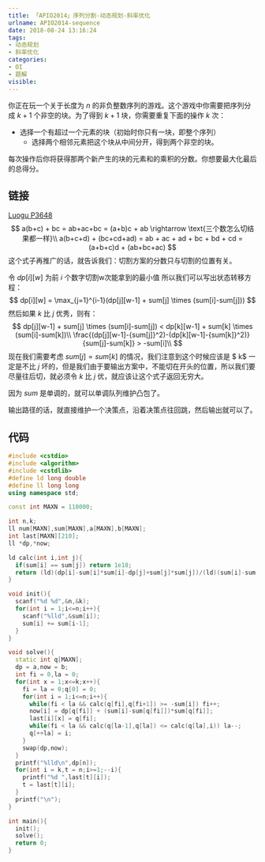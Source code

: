 ```yaml
---
title: 「APIO2014」序列分割-动态规划-斜率优化
urlname: APIO2014-sequence
date: 2018-08-24 13:16:24
tags:
- 动态规划
- 斜率优化
categories:
- OI
- 题解
visible:
---
```


你正在玩一个关于长度为 $n$ 的非负整数序列的游戏。这个游戏中你需要把序列分成 $k + 1$ 个非空的块。为了得到 $k + 1$ 块，你需要重复下面的操作 $k$ 次：

+ 选择一个有超过一个元素的块（初始时你只有一块，即整个序列）
  + 选择两个相邻元素把这个块从中间分开，得到两个非空的块。

每次操作后你将获得那两个新产生的块的元素和的乘积的分数。你想要最大化最后的总得分。

<!-- more -->

## 链接

[Luogu P3648](https://www.luogu.org/problemnew/show/P3648)
$$
a(b+c) + bc = ab+ac+bc = (a+b)c + ab \rightarrow \text{三个数怎么切结果都一样}\\
a(b+c+d) + (bc+cd+ad) = ab + ac + ad + bc + bd + cd = (a+b+c)d + (ab+bc+ac)
$$
这个式子再推广的话，就告诉我们：切割方案的分数只与切割的位置有关。

令 $dp[i][w]$ 为前 $i$ 个数字切割w次能拿到的最小值 所以我们可以写出状态转移方程：
$$
dp[i][w] = \max_{j=1}^{i-1}(dp[j][w-1] + sum[j] \times (sum[i]-sum[j]))
$$
然后如果 $k$ 比 $j$ 优秀，则有：
$$
dp[j][w-1] + sum[j] \times (sum[i]-sum[j]) < dp[k][w-1] + sum[k] \times (sum[i]-sum[k])\\
\frac{(dp[j][w-1]-{sum[j]}^2)-(dp[k][w-1]-{sum[k]}^2)}{sum[j]-sum[k]} > -sum[i]\\
$$
现在我们需要考虑 $sum[j] = sum[k]$ 的情况，我们注意到这个时候应该是 $ k$ 一定是不比 $j$ 坏的，但是我们由于要输出方案中，不能切在开头的位置，所以我们要尽量往后切，就必须令 $k$ 比 $j$ 优，就应该让这个式子返回无穷大。

因为 $sum$ 是单调的，就可以单调队列维护凸包了。

输出路径的话，就直接维护一个决策点，沿着决策点往回跳，然后输出就可以了。

## 代码



```cpp
#include <cstdio>
#include <algorithm>
#include <cstdlib>
#define ld long double
#define ll long long
using namespace std;

const int MAXN = 110000;

int n,k;
ll num[MAXN],sum[MAXN],a[MAXN],b[MAXN];
int last[MAXN][210];
ll *dp,*now;

ld calc(int i,int j){
  if(sum[i] == sum[j]) return 1e18;
  return (ld)(dp[i]-sum[i]*sum[i]-dp[j]+sum[j]*sum[j])/(ld)(sum[i]-sum[j]);
}

void init(){
  scanf("%d %d",&n,&k);
  for(int i = 1;i<=n;i++){
    scanf("%lld",&sum[i]);
    sum[i] += sum[i-1];
  }
}

void solve(){
  static int q[MAXN];
  dp = a,now = b;
  int fi = 0,la = 0;
  for(int x = 1;x<=k;x++){
    fi = la = 0;q[0] = 0;
    for(int i = 1;i<=n;i++){
      while(fi < la && calc(q[fi],q[fi+1]) >= -sum[i]) fi++;
      now[i] = dp[q[fi]] + (sum[i]-sum[q[fi]])*sum[q[fi]];
      last[i][x] = q[fi];
      while(fi < la && calc(q[la-1],q[la]) <= calc(q[la],i)) la--;
      q[++la] = i;
    }
    swap(dp,now);
  }
  printf("%lld\n",dp[n]);
  for(int i = k,t = n;i>=1;--i){
    printf("%d ",last[t][i]);
    t = last[t][i];
  }
  printf("\n");
}

int main(){
  init();
  solve();
  return 0;
}
```
